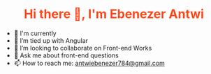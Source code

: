 <h1 style="color: #ff481d; text-align: center;">Hi there 👋, I'm Ebenezer Antwi</h1>

<!--
**kwadwoambitious/kwadwoambitious** is a ✨ _special_ ✨ repository because its `README.md` (this file) appears on your GitHub profile.

Here are some ideas to get you started:
-->

- 🔭 I'm currently 
- 🌱 I’m tied up with Angular
- 👯 I’m looking to collaborate on Front-end Works
- 💬 Ask me about front-end questions
- 📫 How to reach me: antwiebenezer784@gmail.com
